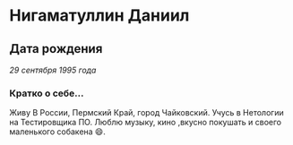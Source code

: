 # Нигаматуллин Даниил 


## **Дата рождения** 

*29 сентября 1995 года*

### Кратко о себе...

Живу В России, Пермский Край, город Чайковский. Учусь в Нетологии на Тестировщика ПО. Люблю музыку, кино ,вкусно покушать и своего маленького собакена 😄.
